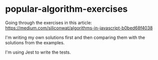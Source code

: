 # popular-algorithm-exercises

Going through the exercises in this article: https://medium.com/siliconwat/algorithms-in-javascript-b0bed68f4038

I'm writing my own solutions first and then comparing them with the solutions from the examples.

I'm using Jest to write the tests.

